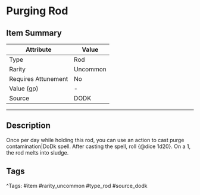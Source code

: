 # Purging Rod

## Item Summary

| Attribute            | Value                        |
|----------------------|------------------------------|
| Type                 | Rod |
| Rarity               | Uncommon             |
| Requires Attunement  | No                |
| Value (gp)           | -    |
| Source               | DODK |

---

## Description

Once per day while holding this rod, you can use an action to cast purge contamination|DoDk spell. After casting the spell, roll {@dice 1d20}. On a 1, the rod melts into sludge.

## Tags

^Tags: #item #rarity_uncommon #type_rod #source_dodk